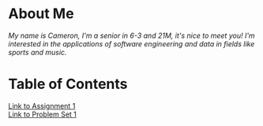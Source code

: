 # About Me
*My name is Cameron, I'm a senior in 6-3 and 21M, it's nice to meet you! I'm interested in the applications of software engineering and data in fields like sports and music.*


# Table of Contents
[Link to Assignment 1](assignments/assignment1.md)\
[Link to Problem Set 1](assignments/problem_set1.md)
